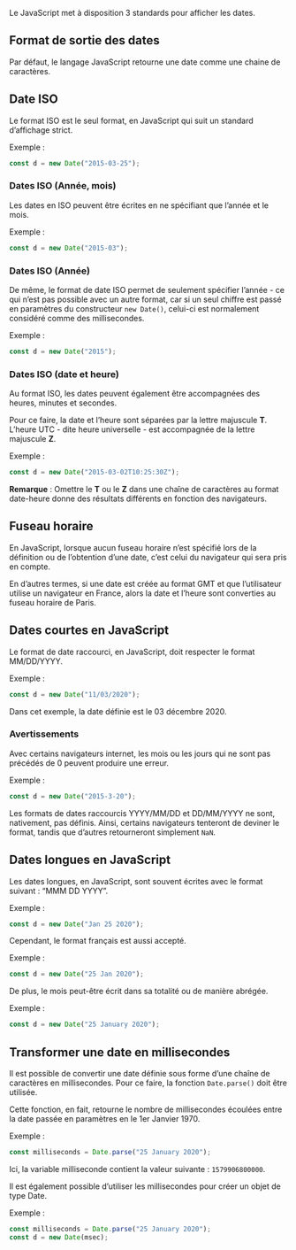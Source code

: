 Le JavaScript met à disposition 3 standards pour afficher les dates.

## Format de sortie des dates

Par défaut, le langage JavaScript retourne une date comme une chaine de caractères. 

## Date ISO

Le format ISO est le seul format, en JavaScript qui suit un standard d’affichage strict. 

Exemple :

```js
const d = new Date("2015-03-25");
```

### Dates ISO (Année, mois)

Les dates en ISO peuvent être écrites en ne spécifiant que l’année et le mois.

Exemple :

```js
const d = new Date("2015-03");
```

### Dates ISO (Année)

De même, le format de date ISO permet de seulement spécifier l’année - ce qui n’est pas possible avec un autre format, car si un seul chiffre est passé en paramètres du constructeur ```new Date()```, celui-ci est normalement considéré comme des millisecondes. 

Exemple :

```js
const d = new Date("2015");
```

### Dates ISO (date et heure)

Au format ISO, les dates peuvent également être accompagnées des heures, minutes et secondes. 

Pour ce faire, la date et l’heure sont séparées par la lettre majuscule **T**. L’heure UTC - dite heure universelle - est accompagnée de la lettre majuscule **Z**. 

Exemple :

```js
const d = new Date("2015-03-02T10:25:30Z");
```

__Remarque__ : Omettre le **T** ou le **Z** dans une chaîne de caractères au format date-heure donne des résultats différents en fonction des navigateurs.

## Fuseau horaire

En JavaScript, lorsque aucun fuseau horaire n’est spécifié lors de la définition ou de l’obtention d’une date, c’est celui du navigateur qui sera pris en compte. 

En d’autres termes, si une date est créée au format GMT et que l’utilisateur utilise un navigateur en France, alors la date et l’heure sont converties au fuseau horaire de Paris.

## Dates courtes en JavaScript

Le format de date raccourci, en JavaScript, doit respecter le format MM/DD/YYYY.

Exemple :

```js
const d = new Date("11/03/2020");
```

Dans cet exemple, la date définie est le 03 décembre 2020.

### Avertissements

Avec certains navigateurs internet, les mois ou les jours qui ne sont pas précédés de 0 peuvent produire une erreur.

Exemple :

```js
const d = new Date("2015-3-20");
```

Les formats de dates raccourcis YYYY/MM/DD et DD/MM/YYYY ne sont, nativement, pas définis. Ainsi, certains navigateurs tenteront de deviner le format, tandis que d’autres retourneront simplement ```NaN```.

## Dates longues en JavaScript

Les dates longues, en JavaScript, sont souvent écrites avec le format suivant : “MMM DD YYYY”.

Exemple :

```js
const d = new Date("Jan 25 2020");
```

Cependant, le format français est aussi accepté.

Exemple :

```js
const d = new Date("25 Jan 2020");
```

De plus, le mois peut-être écrit dans sa totalité ou de manière abrégée.

Exemple :

```js
const d = new Date("25 January 2020");
```

## Transformer une date en millisecondes

Il est possible de convertir une date définie sous forme d’une chaîne de caractères en millisecondes. Pour ce faire, la fonction ```Date.parse()``` doit être utilisée.

Cette fonction, en fait, retourne le nombre de millisecondes écoulées entre la date passée en paramètres en le 1er Janvier 1970.

Exemple :

```js
const milliseconds = Date.parse("25 January 2020");
```

Ici, la variable milliseconde contient la valeur suivante : ```1579906800000```.

Il est également possible d’utiliser les millisecondes pour créer un objet de type Date. 

Exemple :

```js
const milliseconds = Date.parse("25 January 2020");
const d = new Date(msec);
```